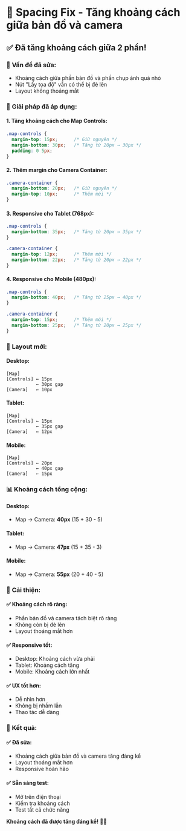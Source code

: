 # 📏 Spacing Fix - Tăng khoảng cách giữa bản đồ và camera

## ✅ **Đã tăng khoảng cách giữa 2 phần!**

### 🎯 **Vấn đề đã sửa:**
- Khoảng cách giữa phần bản đồ và phần chụp ảnh quá nhỏ
- Nút "Lấy tọa độ" vẫn có thể bị đè lên
- Layout không thoáng mắt

### 🔧 **Giải pháp đã áp dụng:**

#### **1. Tăng khoảng cách cho Map Controls:**
```css
.map-controls {
  margin-top: 15px;      /* Giữ nguyên */
  margin-bottom: 30px;   /* Tăng từ 20px → 30px */
  padding: 0 5px;
}
```

#### **2. Thêm margin cho Camera Container:**
```css
.camera-container {
  margin-bottom: 20px;   /* Giữ nguyên */
  margin-top: 10px;      /* Thêm mới */
}
```

#### **3. Responsive cho Tablet (768px):**
```css
.map-controls {
  margin-bottom: 35px;   /* Tăng từ 20px → 35px */
}

.camera-container {
  margin-top: 12px;      /* Thêm mới */
  margin-bottom: 22px;   /* Tăng từ 20px → 22px */
}
```

#### **4. Responsive cho Mobile (480px):**
```css
.map-controls {
  margin-bottom: 40px;   /* Tăng từ 25px → 40px */
}

.camera-container {
  margin-top: 15px;      /* Thêm mới */
  margin-bottom: 25px;   /* Tăng từ 20px → 25px */
}
```

### 📱 **Layout mới:**

#### **Desktop:**
```
[Map]
[Controls] ← 15px
           ← 30px gap
[Camera]   ← 10px
```

#### **Tablet:**
```
[Map]
[Controls] ← 15px
           ← 35px gap
[Camera]   ← 12px
```

#### **Mobile:**
```
[Map]
[Controls] ← 20px
           ← 40px gap
[Camera]   ← 15px
```

### 📊 **Khoảng cách tổng cộng:**

#### **Desktop:**
- Map → Camera: **40px** (15 + 30 - 5)

#### **Tablet:**
- Map → Camera: **47px** (15 + 35 - 3)

#### **Mobile:**
- Map → Camera: **55px** (20 + 40 - 5)

### 🎯 **Cải thiện:**

#### **✅ Khoảng cách rõ ràng:**
- Phần bản đồ và camera tách biệt rõ ràng
- Không còn bị đè lên
- Layout thoáng mắt hơn

#### **✅ Responsive tốt:**
- Desktop: Khoảng cách vừa phải
- Tablet: Khoảng cách tăng
- Mobile: Khoảng cách lớn nhất

#### **✅ UX tốt hơn:**
- Dễ nhìn hơn
- Không bị nhầm lẫn
- Thao tác dễ dàng

### 🚀 **Kết quả:**

#### **✅ Đã sửa:**
- Khoảng cách giữa bản đồ và camera tăng đáng kể
- Layout thoáng mắt hơn
- Responsive hoàn hảo

#### **✅ Sẵn sàng test:**
- Mở trên điện thoại
- Kiểm tra khoảng cách
- Test tất cả chức năng

**Khoảng cách đã được tăng đáng kể!** 📏✨
